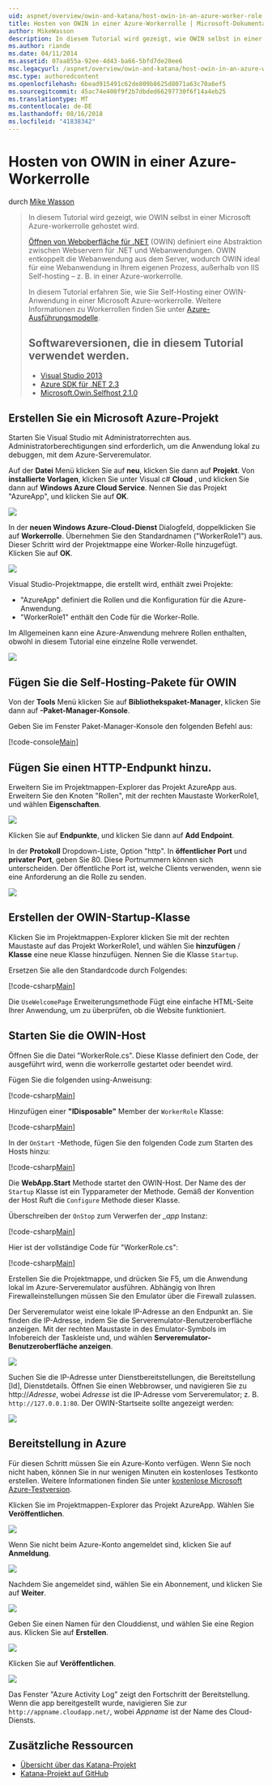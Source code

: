 ```yaml
---
uid: aspnet/overview/owin-and-katana/host-owin-in-an-azure-worker-role
title: Hosten von OWIN in einer Azure-Workerrolle | Microsoft-Dokumentation
author: MikeWasson
description: In diesem Tutorial wird gezeigt, wie OWIN selbst in einer Microsoft Azure-workerrolle gehostet wird. Open Web Interface for .NET (OWIN) definiert eine Abstraktion zwischen .NET Webserver...
ms.author: riande
ms.date: 04/11/2014
ms.assetid: 07aa855a-92ee-4d43-ba66-5bfd7de20ee6
msc.legacyurl: /aspnet/overview/owin-and-katana/host-owin-in-an-azure-worker-role
msc.type: authoredcontent
ms.openlocfilehash: 6bead915491c62de809b8625d8071a63c70a6ef5
ms.sourcegitcommit: 45ac74e400f9f2b7dbded66297730f6f14a4eb25
ms.translationtype: MT
ms.contentlocale: de-DE
ms.lasthandoff: 08/16/2018
ms.locfileid: "41838342"
---
```

<a name="host-owin-in-an-azure-worker-role"></a>Hosten von OWIN in einer Azure-Workerrolle
====================
durch [Mike Wasson](https://github.com/MikeWasson)

> In diesem Tutorial wird gezeigt, wie OWIN selbst in einer Microsoft Azure-workerrolle gehostet wird.
> 
> [Öffnen von Weboberfläche für .NET](http://owin.org/) (OWIN) definiert eine Abstraktion zwischen Webservern für .NET und Webanwendungen. OWIN entkoppelt die Webanwendung aus dem Server, wodurch OWIN ideal für eine Webanwendung in Ihrem eigenen Prozess, außerhalb von IIS Self-hosting – z. B. in einer Azure-workerrolle.
> 
> In diesem Tutorial erfahren Sie, wie Sie Self-Hosting einer OWIN-Anwendung in einer Microsoft Azure-workerrolle. Weitere Informationen zu Workerrollen finden Sie unter [Azure-Ausführungsmodelle](https://azure.microsoft.com/documentation/articles/fundamentals-application-models/#CloudServices).
> 
> ## <a name="software-versions-used-in-the-tutorial"></a>Softwareversionen, die in diesem Tutorial verwendet werden.
> 
> 
> - [Visual Studio 2013](https://www.microsoft.com/visualstudio/eng/2013-downloads)
> - [Azure SDK für .NET 2.3](https://azure.microsoft.com/downloads/)
> - [Microsoft.Owin.Selfhost 2.1.0](http://www.nuget.org/packages/Microsoft.Owin.SelfHost/2.1.0)


## <a name="create-a-microsoft-azure-project"></a>Erstellen Sie ein Microsoft Azure-Projekt

Starten Sie Visual Studio mit Administratorrechten aus. Administratorberechtigungen sind erforderlich, um die Anwendung lokal zu debuggen, mit dem Azure-Serveremulator.

Auf der **Datei** Menü klicken Sie auf **neu**, klicken Sie dann auf **Projekt**. Von **installierte Vorlagen**, klicken Sie unter Visual c# **Cloud** , und klicken Sie dann auf **Windows Azure Cloud Service**. Nennen Sie das Projekt "AzureApp", und klicken Sie auf **OK**.

[![](host-owin-in-an-azure-worker-role/_static/image2.png)](host-owin-in-an-azure-worker-role/_static/image1.png)

In der **neuen Windows Azure-Cloud-Dienst** Dialogfeld, doppelklicken Sie auf **Workerrolle**. Übernehmen Sie den Standardnamen ("WorkerRole1") aus. Dieser Schritt wird der Projektmappe eine Worker-Rolle hinzugefügt. Klicken Sie auf **OK**.

[![](host-owin-in-an-azure-worker-role/_static/image4.png)](host-owin-in-an-azure-worker-role/_static/image3.png)

Visual Studio-Projektmappe, die erstellt wird, enthält zwei Projekte:

- &quot;AzureApp&quot; definiert die Rollen und die Konfiguration für die Azure-Anwendung.
- &quot;WorkerRole1&quot; enthält den Code für die Worker-Rolle.

Im Allgemeinen kann eine Azure-Anwendung mehrere Rollen enthalten, obwohl in diesem Tutorial eine einzelne Rolle verwendet.

![](host-owin-in-an-azure-worker-role/_static/image5.png)

## <a name="add-the-owin-self-host-packages"></a>Fügen Sie die Self-Hosting-Pakete für OWIN

Von der **Tools** Menü klicken Sie auf **Bibliothekspaket-Manager**, klicken Sie dann auf **-Paket-Manager-Konsole**.

Geben Sie im Fenster Paket-Manager-Konsole den folgenden Befehl aus:

[!code-console[Main](host-owin-in-an-azure-worker-role/samples/sample1.cmd)]

## <a name="add-an-http-endpoint"></a>Fügen Sie einen HTTP-Endpunkt hinzu.

Erweitern Sie im Projektmappen-Explorer das Projekt AzureApp aus. Erweitern Sie den Knoten "Rollen", mit der rechten Maustaste WorkerRole1, und wählen **Eigenschaften**.

![](host-owin-in-an-azure-worker-role/_static/image6.png)

Klicken Sie auf **Endpunkte**, und klicken Sie dann auf **Add Endpoint**.

In der **Protokoll** Dropdown-Liste, Option "http". In **öffentlicher Port** und **privater Port**, geben Sie 80. Diese Portnummern können sich unterscheiden. Der öffentliche Port ist, welche Clients verwenden, wenn sie eine Anforderung an die Rolle zu senden.

[![](host-owin-in-an-azure-worker-role/_static/image8.png)](host-owin-in-an-azure-worker-role/_static/image7.png)

## <a name="create-the-owin-startup-class"></a>Erstellen der OWIN-Startup-Klasse

Klicken Sie im Projektmappen-Explorer klicken Sie mit der rechten Maustaste auf das Projekt WorkerRole1, und wählen Sie **hinzufügen** / **Klasse** eine neue Klasse hinzufügen. Nennen Sie die Klasse `Startup`.

Ersetzen Sie alle den Standardcode durch Folgendes:

[!code-csharp[Main](host-owin-in-an-azure-worker-role/samples/sample2.cs)]

Die `UseWelcomePage` Erweiterungsmethode Fügt eine einfache HTML-Seite Ihrer Anwendung, um zu überprüfen, ob die Website funktioniert.

## <a name="start-the-owin-host"></a>Starten Sie die OWIN-Host

Öffnen Sie die Datei "WorkerRole.cs". Diese Klasse definiert den Code, der ausgeführt wird, wenn die workerrolle gestartet oder beendet wird.

Fügen Sie die folgenden using-Anweisung:

[!code-csharp[Main](host-owin-in-an-azure-worker-role/samples/sample3.cs)]

Hinzufügen einer **"IDisposable"** Member der `WorkerRole` Klasse:

[!code-csharp[Main](host-owin-in-an-azure-worker-role/samples/sample4.cs)]

In der `OnStart` -Methode, fügen Sie den folgenden Code zum Starten des Hosts hinzu:

[!code-csharp[Main](host-owin-in-an-azure-worker-role/samples/sample5.cs?highlight=5)]

Die **WebApp.Start** Methode startet den OWIN-Host. Der Name des der `Startup` Klasse ist ein Typparameter der Methode. Gemäß der Konvention der Host Ruft die `Configure` Methode dieser Klasse.

Überschreiben der `OnStop` zum Verwerfen der  *\_app* Instanz:

[!code-csharp[Main](host-owin-in-an-azure-worker-role/samples/sample6.cs)]

Hier ist der vollständige Code für "WorkerRole.cs":

[!code-csharp[Main](host-owin-in-an-azure-worker-role/samples/sample7.cs)]

Erstellen Sie die Projektmappe, und drücken Sie F5, um die Anwendung lokal im Azure-Serveremulator ausführen. Abhängig von Ihren Firewalleinstellungen müssen Sie den Emulator über die Firewall zulassen.

Der Serveremulator weist eine lokale IP-Adresse an den Endpunkt an. Sie finden die IP-Adresse, indem Sie die Serveremulator-Benutzeroberfläche anzeigen. Mit der rechten Maustaste in des Emulator-Symbols im Infobereich der Taskleiste und, und wählen **Serveremulator-Benutzeroberfläche anzeigen**.

[![](host-owin-in-an-azure-worker-role/_static/image10.png)](host-owin-in-an-azure-worker-role/_static/image9.png)

Suchen Sie die IP-Adresse unter Dienstbereitstellungen, die Bereitstellung [Id], Dienstdetails. Öffnen Sie einen Webbrowser, und navigieren Sie zu http://<em>Adresse</em>, wobei <em>Adresse</em> ist die IP-Adresse vom Serveremulator; z. B. `http://127.0.0.1:80`. Der OWIN-Startseite sollte angezeigt werden:

![](host-owin-in-an-azure-worker-role/_static/image11.png)

## <a name="deploy-to-azure"></a>Bereitstellung in Azure

Für diesen Schritt müssen Sie ein Azure-Konto verfügen. Wenn Sie noch nicht haben, können Sie in nur wenigen Minuten ein kostenloses Testkonto erstellen. Weitere Informationen finden Sie unter [kostenlose Microsoft Azure-Testversion](https://azure.microsoft.com/pricing/free-trial/?WT.mc_id=A261C142F).

Klicken Sie im Projektmappen-Explorer das Projekt AzureApp. Wählen Sie **Veröffentlichen**.

![](host-owin-in-an-azure-worker-role/_static/image12.png)

Wenn Sie nicht beim Azure-Konto angemeldet sind, klicken Sie auf **Anmeldung**.

[![](host-owin-in-an-azure-worker-role/_static/image14.png)](host-owin-in-an-azure-worker-role/_static/image13.png)

Nachdem Sie angemeldet sind, wählen Sie ein Abonnement, und klicken Sie auf **Weiter**.

[![](host-owin-in-an-azure-worker-role/_static/image16.png)](host-owin-in-an-azure-worker-role/_static/image15.png)

Geben Sie einen Namen für den Clouddienst, und wählen Sie eine Region aus. Klicken Sie auf **Erstellen**.

![](host-owin-in-an-azure-worker-role/_static/image17.png)

Klicken Sie auf **Veröffentlichen**.

[![](host-owin-in-an-azure-worker-role/_static/image19.png)](host-owin-in-an-azure-worker-role/_static/image18.png)

Das Fenster "Azure Activity Log" zeigt den Fortschritt der Bereitstellung. Wenn die app bereitgestellt wurde, navigieren Sie zur `http://appname.cloudapp.net/`, wobei *Appname* ist der Name des Cloud-Diensts.

## <a name="additional-resources"></a>Zusätzliche Ressourcen

- [Übersicht über das Katana-Projekt](an-overview-of-project-katana.md)
- [Katana-Projekt auf GitHub](https://github.com/aspnet/AspNetKatana/)
